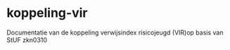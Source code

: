 # koppeling-vir
Documentatie van de koppeling verwijsindex risicojeugd (VIR)op basis van StUF zkn0310
